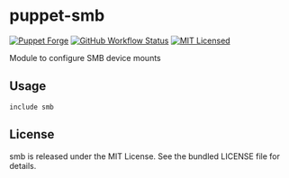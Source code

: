 puppet-smb
===========

[![Puppet Forge](https://img.shields.io/puppetforge/v/halyard/smb.svg)](https://forge.puppetlabs.com/halyard/smb)
[![GitHub Workflow Status](https://img.shields.io/github/workflow/status/halyard/puppet-smb/Build)](https://github.com/halyard/puppet-smb/actions)
[![MIT Licensed](http://img.shields.io/badge/license-MIT-green.svg?style=flat)](https://tldrlegal.com/license/mit-license)

Module to configure SMB device mounts

## Usage

```puppet
include smb
```
## License

smb is released under the MIT License. See the bundled LICENSE file for details.

